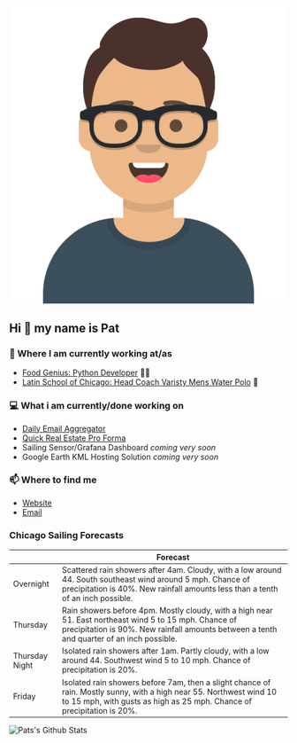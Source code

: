 [![Social banner for p-j-falconer](https://raw.githubusercontent.com/P-J-FALCONER/P-J-FALCONER/master/assets/avataaars.svg)](https://patfalconer.com/)
## Hi :wave: my name is Pat

### 💼 Where I am currently working at/as
- [Food Genius: Python Developer](https://getfoodgenius.com/) 🍔🐍
- [Latin School of Chicago: Head Coach Varisty Mens Water Polo](https://www.latinschool.org/) 🤽


### 💻 What i am currently/done working on
 - [Daily Email Aggregator](https://github.com/P-J-FALCONER/dott_daily_mail)
 - [Quick Real Estate Pro Forma](https://github.com/P-J-FALCONER/henry)
 - Sailing Sensor/Grafana Dashboard *coming very soon*
 - Google Earth KML Hosting Solution *coming very soon*

### 📫 Where to find me
 - [Website](https://patfalconer.com/)
 - [Email](mailto:patrick.j.falconer@gmail.com)


### Chicago Sailing Forecasts
|   | Forecast  |
|---|---|
| Overnight | Scattered rain showers after 4am. Cloudy, with a low around 44. South southeast wind around 5 mph. Chance of precipitation is 40%. New rainfall amounts less than a tenth of an inch possible. |
| Thursday | Rain showers before 4pm. Mostly cloudy, with a high near 51. East northeast wind 5 to 15 mph. Chance of precipitation is 90%. New rainfall amounts between a tenth and quarter of an inch possible. |
| Thursday Night | Isolated rain showers after 1am. Partly cloudy, with a low around 44. Southwest wind 5 to 10 mph. Chance of precipitation is 20%. |
| Friday | Isolated rain showers before 7am, then a slight chance of rain. Mostly sunny, with a high near 55. Northwest wind 10 to 15 mph, with gusts as high as 25 mph. Chance of precipitation is 20%. |

![Pats's Github Stats](https://github-readme-stats.vercel.app/api?username=p-j-falconer&show_icons=true&theme=radical)
